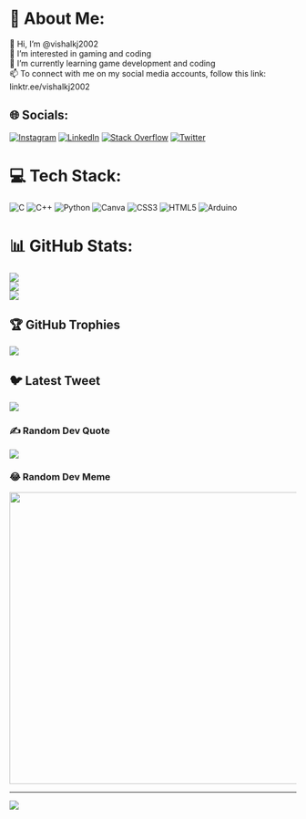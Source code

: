 # 💫 About Me:
👋 Hi, I’m @vishalkj2002<br>👀 I’m interested in gaming and coding<br>🌱 I’m currently learning game development and coding<br>📫 To connect with me on my social media accounts, follow this link: linktr.ee/vishalkj2002


## 🌐 Socials:
[![Instagram](https://img.shields.io/badge/Instagram-%23E4405F.svg?logo=Instagram&logoColor=white)](https://instagram.com/mrcotch) [![LinkedIn](https://img.shields.io/badge/LinkedIn-%230077B5.svg?logo=linkedin&logoColor=white)](https://linkedin.com/in/vishalkj2002) [![Stack Overflow](https://img.shields.io/badge/-Stackoverflow-FE7A16?logo=stack-overflow&logoColor=white)](https://stackoverflow.com/users/21595169) [![Twitter](https://img.shields.io/badge/Twitter-%231DA1F2.svg?logo=Twitter&logoColor=white)](https://twitter.com/iMrCoTcH) 

# 💻 Tech Stack:
![C](https://img.shields.io/badge/c-%2300599C.svg?style=for-the-badge&logo=c&logoColor=white) ![C++](https://img.shields.io/badge/c++-%2300599C.svg?style=for-the-badge&logo=c%2B%2B&logoColor=white) ![Python](https://img.shields.io/badge/python-3670A0?style=for-the-badge&logo=python&logoColor=ffdd54) ![Canva](https://img.shields.io/badge/Canva-%2300C4CC.svg?style=for-the-badge&logo=Canva&logoColor=white) ![CSS3](https://img.shields.io/badge/css3-%231572B6.svg?style=for-the-badge&logo=css3&logoColor=white) ![HTML5](https://img.shields.io/badge/html5-%23E34F26.svg?style=for-the-badge&logo=html5&logoColor=white) ![Arduino](https://img.shields.io/badge/-Arduino-00979D?style=for-the-badge&logo=Arduino&logoColor=white)
# 📊 GitHub Stats:
![](https://github-readme-stats.vercel.app/api?username=vishalkj2002&theme=tokyonight&hide_border=false&include_all_commits=false&count_private=false)<br/>
![](https://github-readme-streak-stats.herokuapp.com/?user=vishalkj2002&theme=tokyonight&hide_border=false)<br/>
![](https://github-readme-stats.vercel.app/api/top-langs/?username=vishalkj2002&theme=tokyonight&hide_border=false&include_all_commits=false&count_private=false&layout=compact)

## 🏆 GitHub Trophies
![](https://github-profile-trophy.vercel.app/?username=vishalkj2002&theme=tokyonight&no-frame=false&no-bg=true&margin-w=4)

## 🐦 Latest Tweet
[![](https://gtce.itsvg.in/api?username=iMrCoTcH)](https://github.com/VishwaGauravIn/github-twitter-card-embed)

### ✍️ Random Dev Quote
![](https://quotes-github-readme.vercel.app/api?type=horizontal&theme=tokyonight)

### 😂 Random Dev Meme
<img src="https://rm.up.railway.app/" width="512px"/>

---
[![](https://visitcount.itsvg.in/api?id=vishalkj2002&icon=0&color=4)](https://visitcount.itsvg.in)

<!-- Proudly created with GPRM ( https://gprm.itsvg.in ) -->
